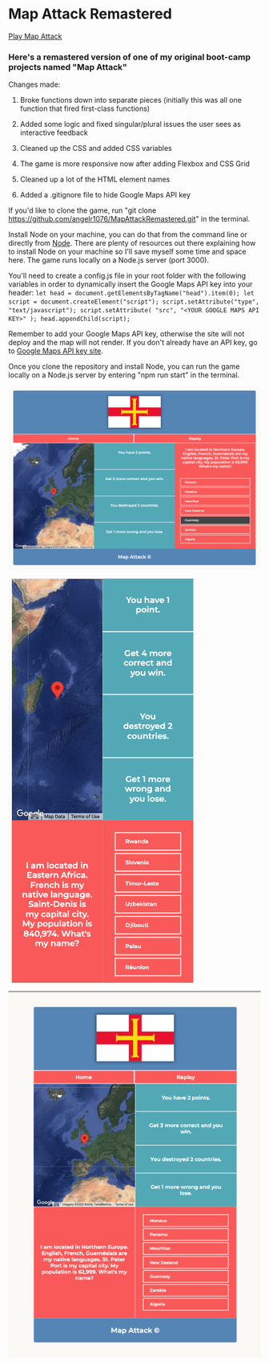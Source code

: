 # Map Attack Remastered

[Play Map Attack](https://mapattackre.netlify.app/)

### Here's a remastered version of one of my original boot-camp projects named "Map Attack"

Changes made:

1. Broke functions down into separate pieces (initially this was all one function that fired first-class functions)

2. Added some logic and fixed singular/plural issues the user sees as interactive feedback

3. Cleaned up the CSS and added CSS variables

4. The game is more responsive now after adding Flexbox and CSS Grid

5. Cleaned up a lot of the HTML element names

6. Added a .gitignore file to hide Google Maps API key

If you'd like to clone the game, run "git clone https://github.com/angelr1076/MapAttackRemastered.git" in the terminal. 

Install Node on your machine, you can do that from the command line or directly from [Node](https://nodejs.org/en/download/). There are plenty of resources out there explaining how to install Node on your machine so I'll save myself some time and space here. The game runs locally on a Node.js server (port 3000). 

You'll need to create a config.js file in your root folder with the following variables in order to dynamically insert the Google Maps API key into your header:
`let head = document.getElementsByTagName("head").item(0); let script = document.createElement("script"); script.setAttribute("type", "text/javascript"); script.setAttribute( "src", "<YOUR GOOGLE MAPS API KEY>" ); head.appendChild(script);`

Remember to add your Google Maps API key, otherwise the site will not deploy and the map will not render. If you don't already have an API key, go to [Google Maps API key site](https://developers.google.com/maps/documentation/javascript/get-api-key).

Once you clone the repository and install Node, you can run the game locally on a Node.js server by entering "npm run start" in the terminal.

![Game Image](./images/gamescreen.png)

![Mobile Image](./images/mobile.png)

![Tablet Image](./images/tablet.png)
